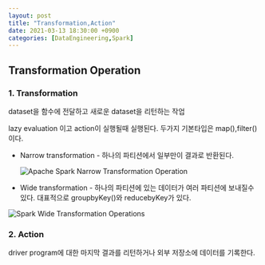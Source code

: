 ```yaml
---
layout: post
title: "Transformation,Action"
date: 2021-03-13 18:30:00 +0900
categories: [DataEngineering,Spark]
---
```


## Transformation Operation

### 1. Transformation

dataset을 함수에 전달하고 새로운 dataset을 리턴하는 작업

lazy evaluation 이고 action이 실행될때 실행된다. 두가지 기본타입은 map(),filter()이다.

- Narrow transformation - 하나의 파티션에서 일부만이 결과로 반환된다.

  ![Apache Spark Narrow Transformation Operation](https://d2h0cx97tjks2p.cloudfront.net/blogs/wp-content/uploads/sites/2/2017/08/spark-narrow-transformation-2.jpg)

- Wide transformation - 하나의 파티션에 있는 데이터가 여러 파티션에 보내질수있다. 대표적으로 groupbyKey()와 reducebyKey가 있다.

![Spark Wide Transformation Operations](https://d2h0cx97tjks2p.cloudfront.net/blogs/wp-content/uploads/sites/2/2017/08/spark-wide-transformation-1.jpg)

### 2. Action

driver program에 대한 마지막 결과를 리턴하거나 외부 저장소에 데이터를 기록한다.
